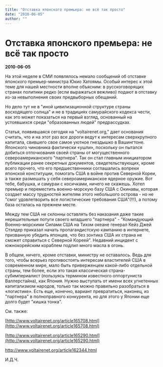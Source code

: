 ```yaml
---
title: "Отставка японского премьера: не всё так просто"
date: "2010-06-05"
author: ""
---
```


# Отставка японского премьера: не всё так просто

**2010-06-05** 

На этой неделе в СМИ появлялось немало сообщений об отставке японского премьер-министра Юкио Хатоямы. Особый интерес к этой теме для нашей местности вполне объясним: в русскоговорящих странах политики редко (если выражаться вежливо) подают в отставку из-за невыполнения своих предвыборных обещаний.

Но дело тут не в "иной цивилизационной структуре страны восходящего солнца" и не в традициях самурайского кодекса чести, как это может показаться на первый взгляд, основанный на устоявшихся среди "образованных людей" предрассудках.

Статья, появившаяся сегодня на "voltairenet.org," дает основания считать, что и на этот раз все дороги ведут к интересам сверхкрупного капитала, свившего свое самое уютное гнездышко в Вашингтоне. Японского чиновника фактически «ушли», поскольку он пытался добиться отпочкования своей страны от могущественного североамериканского "партнера". Так он стал главным инициатором публикации ранее секретных документов, свидетельствующих, кроме всего прочего, что его предшественники соглашались вопреки японской конституции, помогать США в войне против Северной Кореи, а также размешать у себя североамериканское ядерное оружие. Вот тебе, бабушка, и самураи с косичками, ничего не скажешь. Хотел премьер и переместить военно-морскую базу США с Окинавы, которая создает массу трудностей жителям этого небольшого острова - но не "смог удовлетворить все логистические требования США"(!!!), а потому база осталась на прежнем месте.

Между тем США не склонны оставлять без наказания даже такие нерешительные потуги своего младшего "партнера" - "Командующий Военно-морскими Силами США на Тихом океане генерал Кейз Джей Стэлдер приказал начать пропагандистскую кампанию в интернете, призванную убедить японцев, что без зонтика США их страна не сможет справиться с Северной Кореей". Недавний инцидент с южнокорейским кораблем подлил много масла в огонь.

В общем, ничего, кроме отставки, министру не оставалось. Ведь для того, чтобы всерьез противостоять интересам властителей США в современном мире, мало быть приверженцем какой-либо отдельной страны, тем более, если это такая классическая страна-субимпериалист (пользуясь термином известного оппортуниста Валлерстайна), как Япония. Нужно выступать от имени всех угнетенных капитализмом народов, только так можно правильно разобраться в «логистике». Есть еще, конечно, вариант превратиться, наконец, из "партнера" в полноправного конкурента, но для этого у Японии еще долго будет "кишка тонка".

См. также: 

[http://www.voltairenet.org/article165708.html](http://www.voltairenet.org/article165708.html)

[http://www.voltairenet.org/article165290.html](http://www.voltairenet.org/article165290.html)

http://www.voltairenet.org/article162344.html

И.Д.Ч.